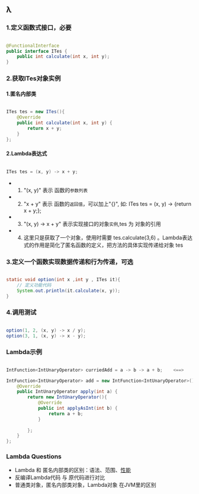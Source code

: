 ## λ


### 1.定义函数式接口，必要

```Java

@FunctionalInterface
public interface ITes {
    public int calculate(int x, int y);
}

```


### 2.获取ITes对象实例

#### 1.匿名内部类

```Java

ITes tes = new ITes(){
    @Override
    public int calculate(int x, int y) {
        return x + y;
    }
};

```

#### 2.Lambda表达式

```Java

ITes tes = (x, y) -> x + y;

```

* 1. "(x, y)" 表示 函数的`参数列表`
* 2. "x + y"  表示 函数的`返回值`，可以加上"{}", 如: ITes tes = (x, y) -> {return x + y;};
* 3. "(x, y) -> x + y" 表示实现接口的对象`实例`,tes 为 对象的引用
* 4. 这里只是获取了一个对象，使用时需要 tes.calculate(3,6) 。Lambda表达式的作用是简化了匿名函数的定义，把方法的具体实现传递给对象 tes



### 3.定义一个函数实现数据传递和行为传递，可选

```Java

static void option(int x ,int y , ITes it){
    // 定义功能代码
    System.out.println(it.calculate(x, y));
}

```


### 4.调用测试

```Java

option(1, 2, (x, y) -> x / y);
option(3, 1, (x, y) -> x - y);

```

### Lambda示例

```Java

IntFunction<IntUnaryOperator> curriedAdd = a -> b -> a + b;    <==>    IntFunction<IntUnaryOperator> curriedAdd = a -> (b -> a + b);

IntFunction<IntUnaryOperator> add = new IntFunction<IntUnaryOperator>(){
    @Override
    public IntUnaryOperator apply(int a) {
        return new IntUnaryOperator(){
            @Override
            public int applyAsInt(int b) {
                return a + b;
            }
                    
        };
    }
};

```

### Lambda Questions
* Lambda 和 匿名内部类的区别：语法、范围、[性能](https://code.i-harness.com/zh-CN/q/1596d4c)
* 反编译Lambda代码 与 原代码进行对比
* 普通类对象，匿名内部类对象，Lambda对象 在JVM里的区别
